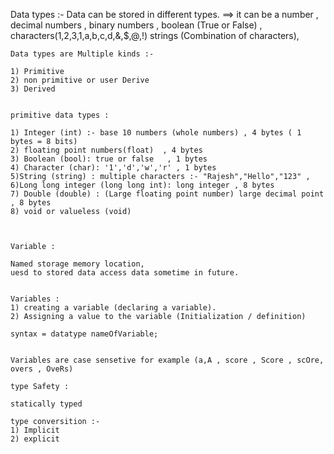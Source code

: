 Data types :-  Data can be stored in different types.
==> it can be a number , decimal numbers , binary numbers , boolean (True or False) , characters(1,2,3,1,a,b,c,d,&,$,@,!)
    strings (Combination of characters),


    Data types are Multiple kinds :-

    1) Primitive
    2) non primitive or user Derive
    3) Derived


    primitive data types :

    1) Integer (int) :- base 10 numbers (whole numbers) , 4 bytes ( 1 bytes = 8 bits)
    2) floating point numbers(float)  , 4 bytes
    3) Boolean (bool): true or false   , 1 bytes
    4) Character (char): '1','d','w','r' , 1 bytes
    5)String (string) : multiple characters :- "Rajesh","Hello","123" , 
    6)Long long integer (long long int): long integer , 8 bytes
    7) Double (double) : (Large floating point number) large decimal point , 8 bytes
    8) void or valueless (void)



    Variable :

    Named storage memory location,
    uesd to stored data access data sometime in future.


    Variables :
    1) creating a variable (declaring a variable).
    2) Assigning a value to the variable (Initialization / definition)

    syntax = datatype nameOfVariable;


    Variables are case sensetive for example (a,A , score , Score , scOre, overs , OveRs)

    type Safety :

    statically typed

    type conversition :-
    1) Implicit
    2) explicit
